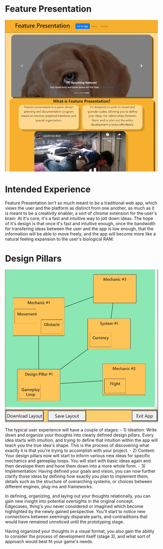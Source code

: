 # Feature Presentation

![Alt text](/public/readMeScreenshots/frontpage.PNG?raw=true "Frontpage screenshot")

# Intended Experience

Feature Presentation isn't so much meant to be a traditional web app, which views the user and the platform as distinct from one another, as much as it is meant to be a creativity enabler, a sort of chrome extension for the user's brain: At it's core, it's a fast and intuitive way to jott down ideas. The hope of it's design is that once it's fast and intuitive enough, once the bandwidth for transfering ideas between the user and the app is low enough, that the information will be able to move freely, and the app will become more like a natural feeling expansion to the user's biological RAM.

# Design Pillars

![Alt text](/public/readMeScreenshots/layoutExample.PNG?raw=true "Workspace screenshot")

The typical user experience will have a couple of stages:
    - 1) Ideation: Write down and organize your thoughts into clearly defined design pillars. Every idea starts with intuition, and trying to define that intuition within the app will teach you the true idea's shape. This is the process of discovering what exactly it is that you're trying to accomplish with your project.
    - 2) Content: Your design pillars now will start to inform various new ideas for specific mechanics and gameplay loops. You will start with basic ideas again and then develope them and hone them down into a more whole form.
    - 3) Implementation: Having defined your goals and vision, you can now further clarify those ideas by defining how exactly you plan to implement them, details such as the structure of overarching systems, or choices between different engines, plug-ins and frameworks.

In defining, organizing, and laying out your thoughts relationally, you can gain new insight into potential oversights in the original concept. Edgecases, thing's you never considered or imagined which become highlighted by the newly gained perspective. You'll start to notice new connections between seemingly disparate parts, and contraditions that would have remained unnoticed until the prototyping stage.

Having organized your thoughts in a visual format, you also gain the ability to consider the process of development itself (stage 3), and what sort of approach would best fit your game's needs.

